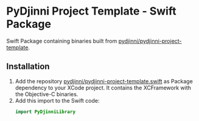 # PyDjinni Project Template - Swift Package

Swift Package containing binaries built from [pydjinni/pydjinni-project-template](https://github.com/pydjinni/pydjinni-project-template).

## Installation

1. Add the repository [pydjinni/pydjinni-project-template.swift](https://github.com/pydjinni/pydjinni-project-template.swift) as Package dependency to your XCode project. 
  It contains the XCFramework with the Objective-C binaries.
2. Add this import to the Swift code:
   ```swift
   import PyDjinniLibrary
   ```
